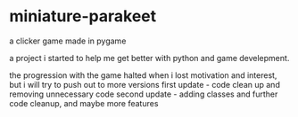 # miniature-parakeet
a clicker game made in pygame

a project i started to help me get better with python and game develepment.

the progression with the game halted when i lost motivation and interest, but i will try to push out to more versions
first update - code clean up and removing unnecessary code
second update - adding classes and further code cleanup, and maybe more features
